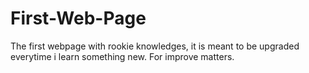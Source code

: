 # First-Web-Page
The first webpage with rookie knowledges, it is meant to be upgraded everytime i learn something new. For improve matters.
